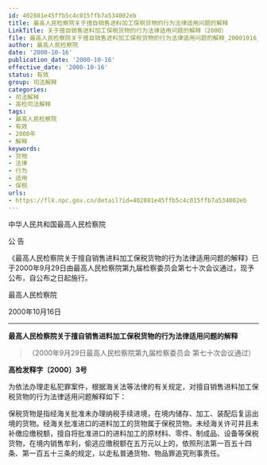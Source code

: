 ```yaml
---
id: 402881e45ffb5c4c015ffb7a534002eb
title: 最高人民检察院关于擅自销售进料加工保税货物的行为法律适用问题的解释
LinkTitle: 关于擅自销售进料加工保税货物的行为法律适用问题的解释（2000）
file: 最高人民检察院关于擅自销售进料加工保税货物的行为法律适用问题的解释_20001016_402881e45ffb5c4c015ffb7a534002eb.docx
author: 最高人民检察院
date: '2000-10-16'
publication_date: '2000-10-16'
effective_date: '2000-10-16'
status: 有效
group: 司法解释
categories:
- 司法解释
- 高检司法解释
tags:
- 最高人民检察院
- 有效
- 2000年
- 解释
keywords:
- 货物
- 法律
- 行为
- 适用
- 保税
urls:
- https://flk.npc.gov.cn/detail?id=402881e45ffb5c4c015ffb7a534002eb
---
```


中华人民共和国最高人民检察院

公 告

《最高人民检察院关于擅自销售进料加工保税货物的行为法律适用问题的解释》已于2000年9月29日由最高人民检察院第九届检察委员会第七十次会议通过，现予公布，自公布之日起施行。

最高人民检察院

2000年10月16日

---

**最高人民检察院关于擅自销售进料加工保税货物的行为法律适用问题的解释**

> （2000年9月29日最高人民检察院第九届检察委员会
> 第七十次会议通过）

**高检发释字〔2000〕3号**

为依法办理走私犯罪案件，根据海关法等法律的有关规定，对擅自销售进料加工保税货物的行为法律适用问题解释如下：

保税货物是指经海关批准未办理纳税手续进境，在境内储存、加工、装配后复运出境的货物。经海关批准进口的进料加工的货物属于保税货物。未经海关许可并且未补缴应缴税额，擅自将批准进口的进料加工的原材料、零件、制成品、设备等保税货物，在境内销售牟利，偷逃应缴税额在五万元以上的，依照刑法第一百五十四条、第一百五十三条的规定，以走私普通货物、物品罪追究刑事责任。
